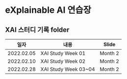 # eXplainable AI 연습장

## XAI 스터디 기록 folder



|일자|내용|Slide|
|---|---|---|
|2022.02.05|XAI Study Week 01|Month 2|
|2022.02.10|XAI Study Week 02|Month 2|
|2022.02.28|XAI Study Week 03~04|Month 2|
